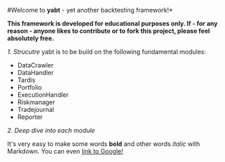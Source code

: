 
#Welcome to **yabt** - yet another backtesting framework!*

**This framework is developed for educational purposes only. If - for any reason - anyone likes to contribute or to fork this project, please feel absolutely free.**

*1. Strucutre*
yabt is to be build on the following fundamental modules:
* DataCrawler
* DataHandler
* Tardis
* Portfolio
* ExecutionHandler
* Riskmanager
* Tradejournal
* Reporter

*2. Deep dive into each module*



It's very easy to make some words **bold** and other words *italic* with Markdown. You can even [link to Google!](http://google.com)
